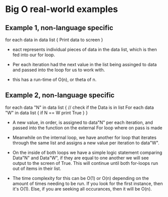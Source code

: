 
# Big O real-world examples



## Example 1, non-language specific
for each data in data list
{
    Print data to screen
}

 - eact represents individual pieces of data in the data list,
   which is then fed into our for loop.
 - Per each iteration had the next value in the list being assinged
   to data and passed into the loop for us to work with.

 - this has a run-time of O(n), or theta of n.


## Example 2, non-language specific
for each data "N" in data list
{
    // check if the Data is in list
    For each data "W" in data list
    {
        if N == W print True
    }
}

 - A new value, in order, is assigned to data"N" per each iteration,
   and passed into the function on the external For loop where on pass is made

 - Meanwhile on the internal loop, we have another for loop that iterates through 
   the same list and assigns a new value per iteration to data"W".

 - On the inside of both loops we have a simple logic statement comparing
   Data"N" and Data"W", if they are equal to one another we will see
   output to the screen of True. This will continue until both for-loops run
   out of items in their list.

 - The time complexity for this can be O(1) or O(n) depending on the amount of times
   needing to be run. If you look for the first instance, then it's O(1). Else,
   if you are seeking all occurances, then it will be O(n).

   